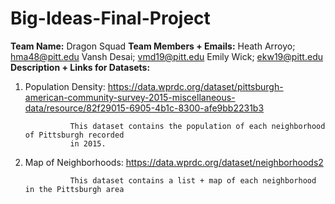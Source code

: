 # Big-Ideas-Final-Project

**Team Name:** Dragon Squad
**Team Members + Emails:** 
Heath Arroyo; hma48@pitt.edu
Vansh Desai; vmd19@pitt.edu
Emily Wick; ekw19@pitt.edu
**Description + Links for Datasets:**
1. Population Density: https://data.wprdc.org/dataset/pittsburgh-american-community-survey-2015-miscellaneous-data/resource/82f29015-6905-4b1c-8300-afe9bb2231b3

                 This dataset contains the population of each neighborhood of Pittsburgh recorded  
                 in 2015.

2. Map of Neighborhoods: https://data.wprdc.org/dataset/neighborhoods2

                 This dataset contains a list + map of each neighborhood in the Pittsburgh area
